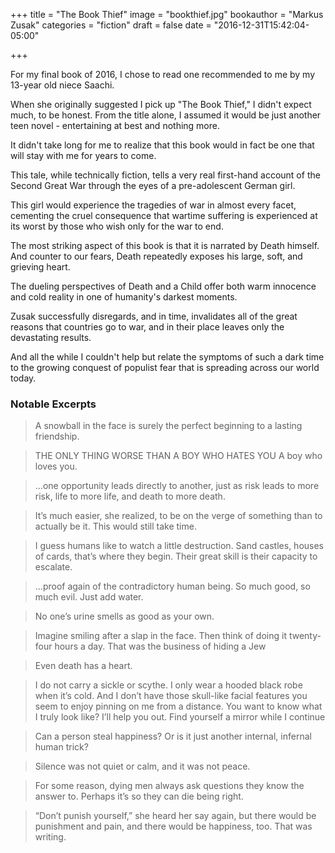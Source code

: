 +++
title = "The Book Thief"
image = "bookthief.jpg"
bookauthor = "Markus Zusak"
categories = "fiction"
draft = false
date = "2016-12-31T15:42:04-05:00"

+++

For my final book of 2016, I chose to read one recommended to me by my 13-year old niece Saachi.

When she originally suggested I pick up "The Book Thief," I didn't expect much, to be honest. From the title alone, I assumed it would be just another teen novel - entertaining at best and nothing more.

It didn't take long for me to realize that this book would in fact be one that will stay with me for years to come.

This tale, while technically fiction, tells a very real first-hand account of the Second Great War through the eyes of a pre-adolescent German girl.

This girl would experience the tragedies of war in almost every facet, cementing the cruel consequence that wartime suffering is experienced at its worst by those who wish only for the war to end.

The most striking aspect of this book is that it is narrated by Death himself. And counter to our fears, Death repeatedly exposes his large, soft, and grieving heart.

The dueling perspectives of Death and a Child offer both warm innocence and cold reality in one of humanity's darkest moments.

Zusak successfully disregards, and in time, invalidates all of the great reasons that countries go to war, and in their place leaves only the devastating results.

And all the while I couldn't help but relate the symptoms of such a dark time to the growing conquest of populist fear that is spreading across our world today.

### Notable Excerpts

> A snowball in the face is surely the perfect beginning to a lasting friendship.

<!-- -->
> THE ONLY THING WORSE THAN A BOY WHO HATES YOU A boy who loves you.

<!-- -->
> ...one opportunity leads directly to another, just as risk leads to more risk, life to more life, and death to more death.

<!-- -->
> It’s much easier, she realized, to be on the verge of something than to actually be it. This would still take time.

<!-- -->
> I guess humans like to watch a little destruction. Sand castles, houses of cards, that’s where they begin. Their great skill is their capacity to escalate.

<!-- -->
> ...proof again of the contradictory human being. So much good, so much evil. Just add water.

<!-- -->
> No one’s urine smells as good as your own.

<!-- -->
> Imagine smiling after a slap in the face. Then think of doing it twenty-four hours a day. That was the business of hiding a Jew

<!-- -->
> Even death has a heart.

<!-- -->
> I do not carry a sickle or scythe. I only wear a hooded black robe when it’s cold. And I don’t have those skull-like facial features you seem to enjoy pinning on me from a distance. You want to know what I truly look like? I’ll help you out. Find yourself a mirror while I continue

<!-- -->
> Can a person steal happiness? Or is it just another internal, infernal human trick?

<!-- -->
> Silence was not quiet or calm, and it was not peace.

<!-- -->
> For some reason, dying men always ask questions they know the answer to. Perhaps it’s so they can die being right.

<!-- -->
> “Don’t punish yourself,” she heard her say again, but there would be punishment and pain, and there would be happiness, too. That was writing.

